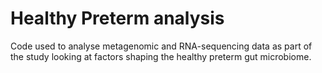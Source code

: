 # Healthy Preterm analysis

Code used to analyse metagenomic and RNA-sequencing data as part of the study looking at factors shaping the healthy preterm gut microbiome.
